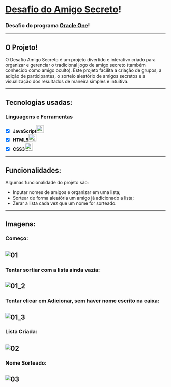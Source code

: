 # [Desafio do Amigo Secreto](https://desafio-amigosecreto-git-main-nicholas-projects-37096d20.vercel.app)!

### Desafio do programa [Oracle One](https://www.oracle.com/br/education/oracle-next-education/#:~:text=O%20que%20%C3%A9%20o%20ONE,o%20apoio%20de%20empresas%20parceiras.)!
---
## O Projeto!
O Desafio Amigo Secreto é um projeto divertido e interativo criado para organizar e gerenciar o tradicional jogo de amigo secreto (também conhecido como amigo oculto). Este projeto facilita a criação de grupos, a adição de participantes, o sorteio aleatório de amigos secretos e a visualização dos resultados de maneira simples e intuitiva.

---

## Tecnologias usadas:
### Linguagens e Ferramentas

- [x] **JavaScript**<img src="https://upload.wikimedia.org/wikipedia/commons/6/6a/JavaScript-logo.png" alt="JavaScript" width="24"/>
- [x] **HTML5**<img src="https://upload.wikimedia.org/wikipedia/commons/6/61/HTML5_logo_and_wordmark.svg" alt="HTML5" width="24"/>
- [x] **CSS3**<img src="https://upload.wikimedia.org/wikipedia/commons/d/d5/CSS3_logo_and_wordmark.svg" alt="CSS3" width="24"/> 

---

## Funcionalidades:

Algumas funcionalidade do projeto são:
  - Inputar nomes de amigos e organizar em uma lista;
  - Sortear de forma aleatória um amigo já adicionado a lista;
  - Zerar a lista cada vez que um nome for sorteado.

--- 

## Imagens:
### Começo:

![01](https://github.com/user-attachments/assets/a2f663f0-fafc-418a-9897-c3ebe10bf37f)
---
### Tentar sortiar com a lista ainda vazia:
![01_2](https://github.com/user-attachments/assets/6657ecd5-67fd-49d4-b42d-a0b5c892c0a2)
---
### Tentar clicar em Adicionar, sem haver nome escrito na caixa:
![01_3](https://github.com/user-attachments/assets/0dc0ecbd-df37-4aa9-8072-d082cedbfd68)
---
### Lista Criada:
![02](https://github.com/user-attachments/assets/def558d9-9492-4410-a920-95e6f24d6951)
---
### Nome Sorteado:
![03](https://github.com/user-attachments/assets/611a53e5-d81a-4894-adc8-fccd9ecb0f1e)
---

